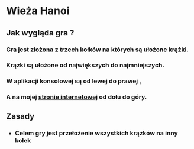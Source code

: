 # **Wieża Hanoi**
## Jak wygląda gra ?
### Gra jest złożona z trzech kołków na których są ułożone krążki.
### Krązki są ułożone od największych do najmniejszych.
### W aplikacji konsolowej są od lewej do prawej ,
### A na mojej [stronie internetowej](http://hanoi.simplecreator.pl/) od dołu do góry.
## Zasady
- ### Celem gry jest przełożenie wszystkich krążków na inny kołek

